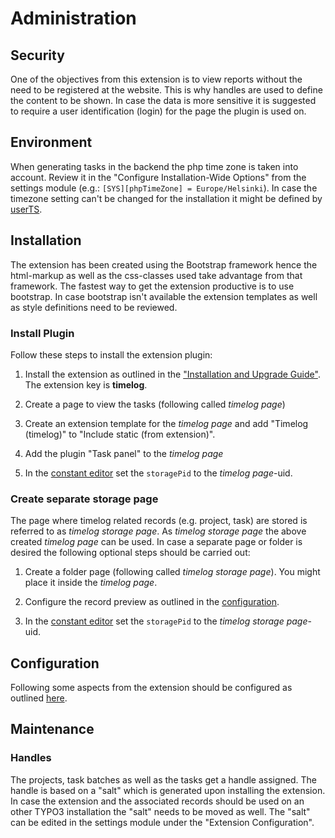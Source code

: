 # Administration

## Security

One of the objectives from this extension is to view reports without the need to be registered at the website.
This is why handles are used to define the content to be shown. In case the data is more sensitive it is suggested
to require a user identification (login) for the page the plugin is used on. 

## Environment

When generating tasks in the backend the php time zone is taken into account. Review it in the 
"Configure Installation-Wide Options" from the settings module (e.g.: `[SYS][phpTimeZone] = Europe/Helsinki`). 
In case the timezone setting can't be changed for the installation it might be defined by 
[userTS](Configuration.md#timezone).

## Installation

The extension has been created using the Bootstrap framework hence the html-markup as well as the css-classes used take
advantage from that framework. The fastest way to get the extension productive is to use bootstrap. In case
bootstrap isn't available the extension templates as well as style definitions need to be reviewed.

### Install Plugin

Follow these steps to install the extension plugin:

[UrlInstallationGuide]: https://docs.typo3.org/m/typo3/guide-installation/master/en-us/ExtensionInstallation/Index.html

1. Install the extension as outlined in the ["Installation and Upgrade Guide"](UrlInstallationGuide). The extension 
key is **timelog**.

1. Create a page to view the tasks (following called *timelog page*)

1. Create an extension template for the *timelog page* and add "Timelog (timelog)"  to "Include static (from extension)".

1. Add the plugin "Task panel" to the *timelog page*

1. In the [constant editor](Configuration.md#constant-editor) set the `storagePid` to the *timelog page*-uid.

### Create separate storage page

The page where timelog related records (e.g. project, task) are stored is referred to as *timelog storage page*.
As *timelog storage page* the above created *timelog page* can be used. In case a separate page or folder is desired
the following optional steps should be carried out:

1. Create a folder page (following called *timelog storage page*). You might place it inside the *timelog page*.

1. Configure the record preview as outlined in the [configuration](Configuration.md#record-preview).

1. In the [constant editor](Configuration.md#constant-editor) set the `storagePid` to the *timelog storage page*-uid.

## Configuration

Following some aspects from the extension should be configured as outlined [here](Configuration.md).

## Maintenance

### Handles

The projects, task batches as well as the tasks get a handle assigned. The handle is based on a "salt" which is
generated upon installing the extension. In case the extension and the associated records should be used on an
other TYPO3 installation the "salt" needs to be moved as well. The "salt" can be edited in the settings module under
the "Extension Configuration".

